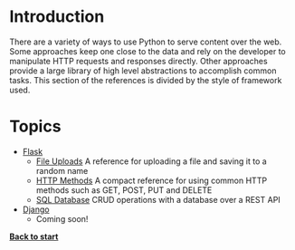 # Introduction

There are a variety of ways to use Python to serve content over the web. Some approaches keep one close to the data and rely on the developer to manipulate HTTP requests and responses directly. Other approaches provide a large library of high level abstractions to accomplish common tasks. This section of the references is divided by the style of framework used.

# Topics

 - [Flask](/web/flask/)
   - [File Uploads](/web/flask/file_uploads/app.py) A reference for uploading a file and saving it to a random name
   - [HTTP Methods](/web/flask/http_methods/app.py) A compact reference for using common HTTP methods such as GET, POST, PUT and DELETE
   - [SQL Database](/web/flask/sql_database/README.md) CRUD operations with a database over a REST API
 - [Django](/web/django/)
   - Coming soon!

**[Back to start](https://github.com/ccozad/python-playground)**